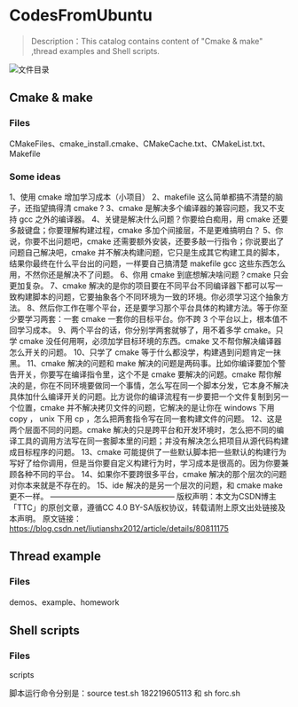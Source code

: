 # CodesFromUbuntu
> Description：This catalog contains content of "Cmake & make" ,thread examples and Shell scripts.

![文件目录](https://i.loli.net/2020/05/23/r1UB8WZe3fh4Axw.jpg)

## Cmake & make

### Files

CMakeFiles、cmake_install.cmake、CMakeCache.txt、CMakeList.txt、Makefile



### Some ideas

1、使用 cmake 增加学习成本（小项目）
2、makefile 这么简单都搞不清楚的脑子，还指望搞得清 cmake ?
3、cmake 是解决多个编译器的兼容问题，我又不支持 gcc 之外的编译器。
4、关键是解决什么问题？你要给白痴用，用 cmake 还要多敲键盘；你要理解构建过程，cmake 多加个间接层，不是更难搞明白？
5、你说，你要不出问题吧，cmake 还需要额外安装，还要多敲一行指令；你说要出了问题自己解决吧，cmake 并不解决构建问题，它只是生成其它构建工具的脚本，结果你最终在什么平台出的问题，一样要自己搞清楚 makefile gcc 这些东西怎么用，不然你还是解决不了问题。
6、你用 cmake 到底想解决啥问题？cmake 只会更加复杂。
7、cmake 解决的是你的项目要在不同平台不同编译器下都可以写一致构建脚本的问题，它要抽象各个不同环境为一致的环境。你必须学习这个抽象方法。
8、然后你工作在哪个平台，还是要学习那个平台具体的构建方法。等于你至少要学习两套：一套 cmake 一套你的目标平台。你不跨 3 个平台以上，根本值不回学习成本。
9、两个平台的话，你分别学两套就够了，用不着多学 cmake。只学 cmake 没任何用啊，必须加学目标环境的东西。cmake 又不帮你解决编译器怎么开关的问题。
10、只学了 cmake 等于什么都没学，构建遇到问题肯定一抹黑。
11、cmake 解决的问题和 make 解决的问题是两码事。比如你编译要加个警告开关，你要写在编译指令里，这个不是 cmake 要解决的问题。cmake 帮你解决的是，你在不同环境要做同一个事情，怎么写在同一个脚本分发，它本身不解决具体加什么编译开关的问题。比方说你的编译流程有一步要把一个文件复制到另一个位置，cmake 并不解决拷贝文件的问题，它解决的是让你在 windows 下用 copy ， unix 下用 cp ，怎么把两套指令写在同一套构建文件的问题。
12、这是两个层面不同的问题。cmake 解决的只是跨平台和开发环境时，怎么把不同的编译工具的调用方法写在同一套脚本里的问题；并没有解决怎么把项目从源代码构建成目标程序的问题。
13、cmake 可能提供了一些默认脚本把一些默认的构建行为写好了给你调用，但是当你要自定义构建行为时，学习成本是很高的。因为你要兼顾各种不同的平台。
14、如果你不要跨很多平台，cmake 解决的那个层次的问题对你本来就是不存在的。
15、ide 解决的是另一个层次的问题，和 cmake make 更不一样。
————————————————
版权声明：本文为CSDN博主「TTC」的原创文章，遵循CC 4.0 BY-SA版权协议，转载请附上原文出处链接及本声明。
原文链接：https://blog.csdn.net/liutianshx2012/article/details/80811175



## Thread example

### Files

demos、example、homework



## Shell scripts

### Files

scripts

脚本运行命令分别是：source test.sh 182219605113 和  sh forc.sh

